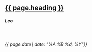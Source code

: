 <h2 class="blog-heading">
<a href="{{ page.url }}">
{{ page.heading }}
</a>
</h2>
<h5 class="blog-byline">
Leo
</h5>
<br>
<h6 class="blog-date">
{{ page.date | date: "%A %B %d, %Y"}}
</h6>
